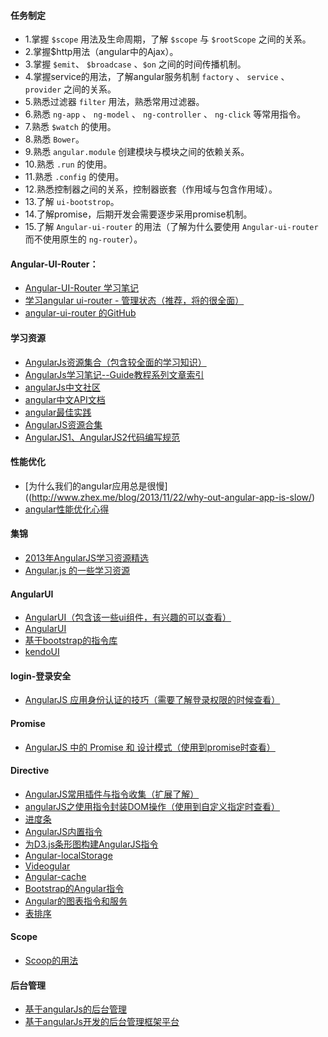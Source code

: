 #### 任务制定

- 1.掌握 `$scope` 用法及生命周期，了解 `$scope` 与 `$rootScope` 之间的关系。
- 2.掌握$http用法（angular中的Ajax）。
- 3.掌握 `$emit`、 `$broadcase` 、`$on` 之间的时间传播机制。
- 4.掌握service的用法，了解angular服务机制 `factory` 、 `service` 、 `provider` 之间的关系。
- 5.熟悉过滤器 `filter` 用法，熟悉常用过滤器。
- 6.熟悉 `ng-app` 、 `ng-model` 、 `ng-controller` 、 `ng-click` 等常用指令。
- 7.熟悉 `$watch` 的使用。
- 8.熟悉 `Bower`。
- 9.熟悉 `angular.module` 创建模块与模块之间的依赖关系。
- 10.熟悉 `.run` 的使用。
- 11.熟悉 `.config` 的使用。
- 12.熟悉控制器之间的关系，控制器嵌套（作用域与包含作用域）。
- 13.了解 `ui-bootstrop`。
- 14.了解promise，后期开发会需要逐步采用promise机制。
- 15.了解 `Angular-ui-router` 的用法（了解为什么要使用 `Angular-ui-router` 而不使用原生的 `ng-router`）。

#### Angular-UI-Router：
- [Angular-UI-Router 学习笔记](http://www.tuicool.com/articles/zeiy6ff)
- [学习angular ui-router - 管理状态（推荐，将的很全面）](http://blog.csdn.net/yy374864125/article/details/43702153)
- [angular-ui-router 的GitHub](https://github.com/angular-ui/ui-router/wiki)

#### 学习资源
- [AngularJs资源集合（包含较全面的学习知识）](http://www.iteye.com/news/28651-AngularJS-Google-resource)
- [AngularJs学习笔记--Guide教程系列文章索引](http://www.cnblogs.com/lcllao/archive/2012/10/18/2728787.html)
- [angularJs中文社区](http://www.angularjs.cn/)
- [angular中文API文档](http://docs.ngnice.com/guide)
- [angular最佳实践](http://www.lovelucy.info/angularjs-best-practices.html)
- [AngularJS资源合集](http://www.iteye.com/news/28651-AngularJS-Google-resource)
- [AngularJS1、AngularJS2代码编写规范](https://github.com/johnpapa/angular-styleguide)

#### 性能优化
- [为什么我们的angular应用总是很慢]((http://www.zhex.me/blog/2013/11/22/why-out-angular-app-is-slow/)
- [angular性能优化心得]( https://github.com/dolymood/AngularLearning)

#### 集锦
- [2013年AngularJS学习资源精选](http://www.iteye.com/news/28651-AngularJS-Google-resource)
- [Angular.js 的一些学习资源](https://github.com/dolymood/AngularLearning)

#### AngularUI
- [AngularUI（包含该一些ui组件，有兴趣的可以查看）](https://github.com/angular-ui)
- [AngularUI](http://angular-ui.github.io/)
- [基于bootstrap的指令库](https://angular-ui.github.io/bootstrap/)
- [kendoUI](https://github.com/telerik/kendo-ui-core)

#### login-登录安全
- [AngularJS 应用身份认证的技巧（需要了解登录权限的时候查看）](https://blog.coding.net/blog/techniques-for-authentication-in-angular-js-applications?type=hot)

#### Promise
- [AngularJS 中的 Promise 和 设计模式（使用到promise时查看）](http://my.oschina.net/ilivebox/blog/293771?fromerr=hrrFEzLK)

#### Directive
- [AngularJS常用插件与指令收集（扩展了解）](http://chensd.com/2015-06/AngularJS-popular-Plugins-and-Directive.html)
- [angularJS之使用指令封装DOM操作（使用到自定义指定时查看）](http://www.w2bc.com/Article/28945)
- [进度条](https://htmlpreview.github.io/?https://github.com/angular-ui/ui-slider/master/demo/index.html)
- [AngularJS内置指令](http://www.jb51.net/article/60733.htm)
- [为D3.js条形图构建AngularJS指令](http://www.phloxblog.in/d3-js-angular-directive/)
- [Angular-localStorage](https://github.com/agrublev/angularLocalStorage)
- [Videogular](一个基于AngularJS的HTML5视频播放器:http://twofuckingdevelopers.com/2013/08/videogular-an-html5-video-player-for-angularjs/)
- [Angular-cache](http://jmdobry.github.io/angular-cache/)
- [Bootstrap的Angular指令](http://angular-ui.github.io/bootstrap/)
- [Angular的图表指令和服务](https://github.com/wesleyhales/angular-charts)
- [表排序](http://modernjavascript.blogspot.jp/2013/10/angularjs-table-sort.html)

#### Scope
- [Scoop的用法](http://www.html-js.com/article/1863)
 
#### 后台管理
- [基于angularJs的后台管理](https://github.com/beeman/loopback-angular-admin)
- [基于angularJs开发的后台管理框架平台](http://startangular.com/)

